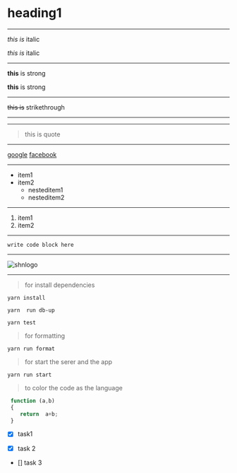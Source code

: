  <!--heading-->
# heading1
___
<!--italics-->
*this is*  italic

_this is_ italic
___
<!--strong-->

**this** is strong

__this__ is strong
___
<!--strikethrough-->

~~this is~~ strikethrough

<!--hori\ontal rule-->

----

___

<!--blockquotes-->

> this is  quote
___
<!--links-->

[google](google.com)
[facebook](facebook.com)
___
<!--ul-->

* item1
* item2
   * nesteditem1
   * nesteditem2
___
<!--ol-->

1. item1
2. item2
___
<!--inline code block-->

` write code block here ` 

___

<!--images-->
![shnlogo](imageurl)
___

<!--github markdown-->
>for install dependencies
```terminal
yarn install

yarn  run db-up

yarn test
```

>for formatting
```
yarn run format
```

>for start the serer and the app
```
yarn run start
```

>to color the code as the language 
```javascript
 function (a,b)
 {
    return  a+b;
 }
```
<!--tasklist-->
* [x] task1

* [x] task 2

* [] task 3
